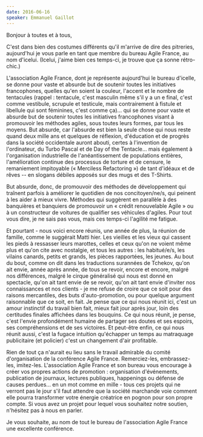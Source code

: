 ```yaml
---
date: 2016-06-16
speaker: Emmanuel Gaillot
---
```


Bonjour à toutes et à tous,

C'est dans bien des costumes différents qu'il m'arrive de dire des
pitreries, aujourd'hui je vous parle en tant que membre du bureau Agile
France, au nom d'icelui. (Icelui, j'aime bien ces temps-ci, je trouve
que ça sonne rétro-chic.)

L'association Agile France, dont je représente aujourd'hui le bureau
d'icelle, se donne pour vaste et absurde but de soutenir toutes les
initiatives francophones, quelles qu'en soient la couleur, l'accent et
le nombre de tentacules (rappel : tentacule, c'est masculin même s'il y
a un e final, c'est comme vestibule, scrupule et testicule, mais
contrairement à fistule et libellule qui sont féminines, c'est
comme ça)... qui se donne pour vaste et absurde but de soutenir toutes
les initiatives francophones visant à promouvoir les méthodes agiles,
sous toutes leurs formes, par tous les moyens. But absurde, car
l'absurde est bien la seule chose qui nous reste quand deux mille ans et
quelques de réflexion, d'éducation et de progrès dans la société
occidentale auront abouti, certes à l'invention de l'ordinateur, du
Turbo Pascal et de Day of the Tentacle... mais également à
l'organisation industrielle de l'anéantissement de populations entières,
l'amélioration continue des processus de torture et de censure, le
remaniement impitoyable (« Merciless Refactoring ») de tant d'idéaux et
de rêves -- en slogans débiles apposés sur des mugs et des T-Shirts.

But absurde, donc, de promouvoir des méthodes de développement qui
traînent parfois à améliorer le quotidien de nos concitoyen/ne/s, qui
peinent à les aider à mieux vivre. Méthodes qui suggèrent en parallèle à
des banquières et banquiers de promouvoir un « crédit renouvelable Agile
» ou à un constructeur de voitures de qualifier ses véhicules d'agiles.
Pour tout vous dire, je ne sais pas vous, mais ces temps-ci l'agilité me
fatigue.

Et pourtant - nous voici encore réunis, une année de plus, la réunion de
famille, comme le suggérait Matti hier. Les vieilles et les vieux qui
cassent les pieds à ressasser leurs marottes, celles et ceux qu'on ne
voient même plus et qu'on cite avec nostalgie, et tous les autres : les
habitué/e/s, les vilains canards, petits et grands, les pièces
rapportées, les jeunes. Au bout du bout, comme on dit dans les
traductions surannées de Tchekov, qu'on ait envie, année après année, de
tous se revoir, encore et encore, malgré nos différences, malgré le
cirque généralisé qui nous est donné en spectacle, qu'on ait tant envie
de se revoir, qu'on ait tant envie d'inviter nos connaissances et nos
clients - je me refuse de croire que ce soit pour des raisons
mercantiles, des buts d'auto-promotion, ou pour quelque argument
raisonnable que ce soit, en fait. Je pense que ce qui nous réunit ici,
c'est un amour instinctif du travail bien fait, mieux fait jour après
jour, loin des certitudes finales affichées dans les bouquins. Ce qui
nous réunit, je pense, c'est l'envie profondément humaine de partager
ses doutes et ses espoirs, ses compréhensions et de ses victoires. Et
peut-être enfin, ce qui nous réunit aussi, c'est la fugace intuition
qu'échapper un temps au matraquage publicitaire (et policier) c'est un
changement d'air profitable.

Rien de tout ça n'aurait eu lieu sans le travail admirable du comité
d'organisation de la conférence Agile France. Remerciez-les,
embrassez-les, imitez-les. L'association Agile France et son bureau vous
encourage à créer vos propres actions de promotion : organisation
d'événements, publication de journaux, lectures publiques, happenings ou
défense de causes perdues... en un mot comme en mille - tous ces projets
qui ne verront pas le jour s'il faut attendre que la société marchande
voie comment elle pourra transformer votre énergie créatrice en pognon
pour son propre compte. Si vous avez un projet pour lequel vous
souhaitez notre soutien, n'hésitez pas à nous en parler.

Je vous souhaite, au nom de tout le bureau de l'association Agile France
une excellente conférence.
